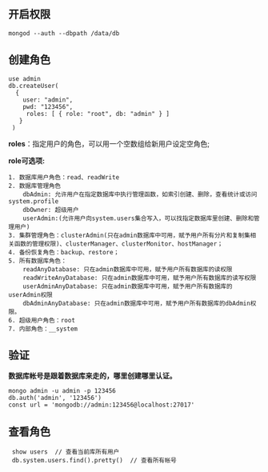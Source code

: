 ## 开启权限

```
mongod --auth --dbpath /data/db
```

## 创建角色

```
use admin
db.createUser(
  {
    user: "admin",
    pwd: "123456",
     roles: [ { role: "root", db: "admin" } ]
   }
 )
```

**roles**：指定用户的角色，可以用一个空数组给新用户设定空角色;

**role可选项:**

    1. 数据库用户角色：read、readWrite
    2. 数据库管理角色
        dbAdmin: 允许用户在指定数据库中执行管理函数，如索引创建、删除，查看统计或访问system.profile
        dbOwner: 超级用户
        userAdmin:(允许用户向system.users集合写入，可以找指定数据库里创建、删除和管理用户)
    3. 集群管理角色：clusterAdmin(只在admin数据库中可用，赋予用户所有分片和复制集相关函数的管理权限)、clusterManager、clusterMonitor、hostManager；
    4. 备份恢复角色：backup、restore；
    5. 所有数据库角色：
        readAnyDatabase: 只在admin数据库中可用，赋予用户所有数据库的读权限
        readWriteAnyDatabase: 只在admin数据库中可用，赋予用户所有数据库的读写权限
        userAdminAnyDatabase: 只在admin数据库中可用，赋予用户所有数据库的userAdmin权限
        dbAdminAnyDatabase: 只在admin数据库中可用，赋予用户所有数据库的dbAdmin权限。
    6. 超级用户角色：root  
    7. 内部角色：__system


## 验证

**数据库帐号是跟着数据库来走的，哪里创建哪里认证。**

```
mongo admin -u admin -p 123456
db.auth('admin', '123456')
const url = 'mongodb://admin:123456@localhost:27017'
```



## 查看角色

```
 show users  // 查看当前库所有用户
 db.system.users.find().pretty()  // 查看所有帐号
```

